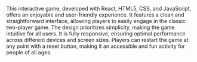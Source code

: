 This interactive game, developed with React, HTML5, CSS, and JavaScript, offers an enjoyable and user-friendly experience. It features a clean and straightforward interface, allowing players to easily engage in the classic two-player game. The design prioritizes simplicity, making the game intuitive for all users. It is fully responsive, ensuring optimal performance across different devices and screen sizes. Players can restart the game at any point with a reset button, making it an accessible and fun activity for people of all ages.
